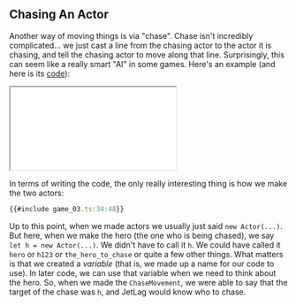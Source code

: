 ## Chasing An Actor

Another way of moving things is via "chase".  Chase isn't incredibly
complicated... we just cast a line from the chasing actor to the actor it is
chasing, and tell the chasing actor to move along that line.  Surprisingly, this
can seem like a really smart "AI" in some games.  Here's an example (and here is
its [code](game_03)):

<iframe src="game_03.iframe.html"></iframe>

In terms of writing the code, the only really interesting thing is how we make
the two actors:

```typescript
{{#include game_03.ts:34:48}}
```

Up to this point, when we made actors we usually just said `new Actor(...)`. But
here, when we make the hero (the one who is being chased), we say `let h = new
Actor(...)`.  We didn't have to call it `h`.  We could have called it `hero` or
`h123` or `the_hero_to_chase` or quite a few other things. What matters is that
we created a *variable* (that is, we made up a name for our code to use). In
later code, we can use that variable when we need to think about the hero. So,
when we made the `ChaseMovement`, we were able to say that the target of the
chase was `h`, and JetLag would know who to chase.
